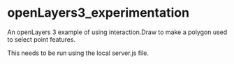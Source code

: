 # openLayers3_experimentation

An openLayers 3 example of using interaction.Draw to make a polygon used to select point features.

This needs to be run using the local server.js file. 
